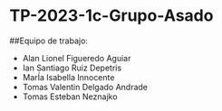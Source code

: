 # TP-2023-1c-Grupo-Asado


##Equipo de trabajo: 
- Alan Lionel Figueredo Aguiar
- Ian Santiago Ruiz Depetris
- MarÍa Isabella Innocente
- Tomas Valentin Delgado Andrade
- Tomas Esteban Neznajko
